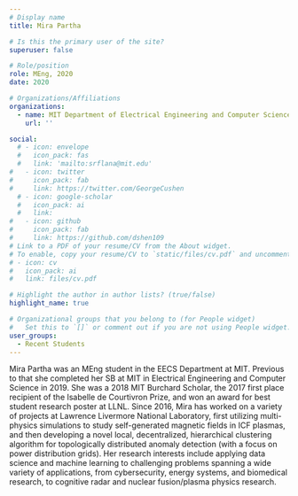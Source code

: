 ```yaml
---
# Display name
title: Mira Partha

# Is this the primary user of the site?
superuser: false

# Role/position
role: MEng, 2020
date: 2020

# Organizations/Affiliations
organizations:
  - name: MIT Department of Electrical Engineering and Computer Science
    url: ''

social:
  # - icon: envelope
  #   icon_pack: fas
  #   link: 'mailto:srflana@mit.edu'
#   - icon: twitter
#     icon_pack: fab
#     link: https://twitter.com/GeorgeCushen
  # - icon: google-scholar
  #   icon_pack: ai
  #   link:
#   - icon: github
#     icon_pack: fab
#     link: https://github.com/dshen109
# Link to a PDF of your resume/CV from the About widget.
# To enable, copy your resume/CV to `static/files/cv.pdf` and uncomment the lines below.
# - icon: cv
#   icon_pack: ai
#   link: files/cv.pdf

# Highlight the author in author lists? (true/false)
highlight_name: true

# Organizational groups that you belong to (for People widget)
#   Set this to `[]` or comment out if you are not using People widget.
user_groups:
  - Recent Students
---
```


Mira Partha was an MEng student in the EECS Department at MIT. Previous to that she completed her SB at MIT in Electrical Engineering and Computer Science in 2019. She was a 2018 MIT Burchard Scholar, the 2017 first place recipient of the Isabelle de Courtivron Prize, and won an award for best student research poster at LLNL. Since 2016, Mira has worked on a variety of projects at Lawrence Livermore National Laboratory, first utilizing multi-physics simulations to study self-generated magnetic fields in ICF plasmas, and then developing a novel local, decentralized, hierarchical clustering algorithm for topologically distributed anomaly detection (with a focus on power distribution grids). Her research interests include applying data science and machine learning to challenging problems spanning a wide variety of applications, from cybersecurity, energy systems, and biomedical research, to cognitive radar and nuclear fusion/plasma physics research.
